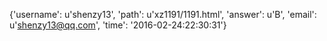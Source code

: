 {'username': u'shenzy13', 'path': u'xz1191/1191.html', 'answer': u'B', 'email': u'shenzy13@qq.com', 'time': '2016-02-24:22:30:31'}